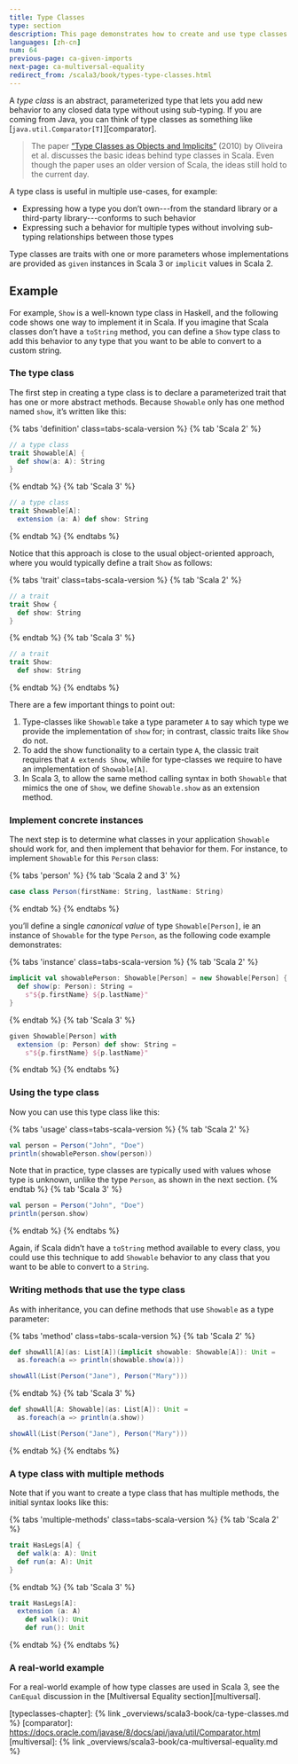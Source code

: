 ```yaml
---
title: Type Classes
type: section
description: This page demonstrates how to create and use type classes.
languages: [zh-cn]
num: 64
previous-page: ca-given-imports
next-page: ca-multiversal-equality
redirect_from: /scala3/book/types-type-classes.html
---
```


A _type class_ is an abstract, parameterized type that lets you add new behavior to any closed data type without using sub-typing.
If you are coming from Java, you can think of type classes as something like [`java.util.Comparator[T]`][comparator].

> The paper [“Type Classes as Objects and Implicits”][typeclasses-paper] (2010) by Oliveira et al. discusses the basic ideas behind type classes in Scala.
> Even though the paper uses an older version of Scala, the ideas still hold to the current day.

A type class is useful in multiple use-cases, for example:

- Expressing how a type you don’t own---from the standard library or a third-party library---conforms to such behavior
- Expressing such a behavior for multiple types without involving sub-typing relationships between those types

Type classes are traits with one or more parameters whose implementations are provided as `given` instances in Scala 3 or `implicit` values in Scala 2.

## Example

For example, `Show` is a well-known type class in Haskell, and the following code shows one way to implement it in Scala.
If you imagine that Scala classes don’t have a `toString` method, you can define a `Show` type class to add this behavior to any type that you want to be able to convert to a custom string.

### The type class

The first step in creating a type class is to declare a parameterized trait that has one or more abstract methods.
Because `Showable` only has one method named `show`, it’s written like this:

{% tabs 'definition' class=tabs-scala-version %}
{% tab 'Scala 2' %}
```scala
// a type class
trait Showable[A] {
  def show(a: A): String
}
```
{% endtab %}
{% tab 'Scala 3' %}
```scala
// a type class
trait Showable[A]:
  extension (a: A) def show: String
```
{% endtab %}
{% endtabs %}

Notice that this approach is close to the usual object-oriented approach, where you would typically define a trait `Show` as follows:

{% tabs 'trait' class=tabs-scala-version %}
{% tab 'Scala 2' %}
```scala
// a trait
trait Show {
  def show: String
}
```
{% endtab %}
{% tab 'Scala 3' %}
```scala
// a trait
trait Show:
  def show: String
```
{% endtab %}
{% endtabs %}

There are a few important things to point out:

1. Type-classes like `Showable` take a type parameter `A` to say which type we provide the implementation of `show` for; in contrast, classic traits like `Show` do not.
2. To add the show functionality to a certain type `A`, the classic trait requires that `A extends Show`, while for type-classes we require to have an implementation of `Showable[A]`.
3. In Scala 3, to allow the same method calling syntax in both `Showable` that mimics the one of `Show`, we define `Showable.show` as an extension method.

### Implement concrete instances

The next step is to determine what classes in your application `Showable` should work for, and then implement that behavior for them.
For instance, to implement `Showable` for this `Person` class:

{% tabs 'person' %}
{% tab 'Scala 2 and 3' %}
```scala
case class Person(firstName: String, lastName: String)
```
{% endtab %}
{% endtabs %}

you’ll define a single _canonical value_ of type `Showable[Person]`, ie an instance of `Showable` for the type `Person`, as the following code example demonstrates:

{% tabs 'instance' class=tabs-scala-version %}
{% tab 'Scala 2' %}
```scala
implicit val showablePerson: Showable[Person] = new Showable[Person] {
  def show(p: Person): String =
    s"${p.firstName} ${p.lastName}"
}
```
{% endtab %}
{% tab 'Scala 3' %}
```scala
given Showable[Person] with
  extension (p: Person) def show: String =
    s"${p.firstName} ${p.lastName}"
```
{% endtab %}
{% endtabs %}

### Using the type class

Now you can use this type class like this:

{% tabs 'usage' class=tabs-scala-version %}
{% tab 'Scala 2' %}
```scala
val person = Person("John", "Doe")
println(showablePerson.show(person))
```

Note that in practice, type classes are typically used with values whose type is unknown, unlike the type `Person`, as shown in the next section.
{% endtab %}
{% tab 'Scala 3' %}
```scala
val person = Person("John", "Doe")
println(person.show)
```
{% endtab %}
{% endtabs %}

Again, if Scala didn’t have a `toString` method available to every class, you could use this technique to add `Showable` behavior to any class that you want to be able to convert to a `String`.

### Writing methods that use the type class

As with inheritance, you can define methods that use `Showable` as a type parameter:

{% tabs 'method' class=tabs-scala-version %}
{% tab 'Scala 2' %}
```scala
def showAll[A](as: List[A])(implicit showable: Showable[A]): Unit =
  as.foreach(a => println(showable.show(a)))

showAll(List(Person("Jane"), Person("Mary")))
```
{% endtab %}
{% tab 'Scala 3' %}
```scala
def showAll[A: Showable](as: List[A]): Unit =
  as.foreach(a => println(a.show))

showAll(List(Person("Jane"), Person("Mary")))
```
{% endtab %}
{% endtabs %}

### A type class with multiple methods

Note that if you want to create a type class that has multiple methods, the initial syntax looks like this:

{% tabs 'multiple-methods' class=tabs-scala-version %}
{% tab 'Scala 2' %}
```scala
trait HasLegs[A] {
  def walk(a: A): Unit
  def run(a: A): Unit
}
```
{% endtab %}
{% tab 'Scala 3' %}
```scala
trait HasLegs[A]:
  extension (a: A)
    def walk(): Unit
    def run(): Unit
```
{% endtab %}
{% endtabs %}

### A real-world example

For a real-world example of how type classes are used in Scala 3, see the `CanEqual` discussion in the [Multiversal Equality section][multiversal].

[typeclasses-paper]: https://infoscience.epfl.ch/record/150280/files/TypeClasses.pdf
[typeclasses-chapter]: {% link _overviews/scala3-book/ca-type-classes.md %}
[comparator]: https://docs.oracle.com/javase/8/docs/api/java/util/Comparator.html
[multiversal]: {% link _overviews/scala3-book/ca-multiversal-equality.md %}
